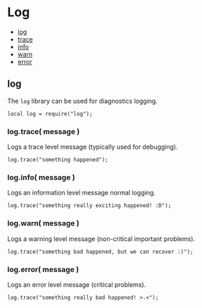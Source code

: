 
# Log
* [log](#log-1)
* [trace](#logtrace-message-)
* [info](#logstroke-message-)
* [warn](#logwarn-message-)
* [error](#logerror-message-)



## log
The ``log`` library can be used for diagnostics logging.

	local log = require("log");



### log.trace( message )
Logs a trace level message (typically used for debugging).

	log.trace("something happened");



### log.info( message )
Logs an information level message normal logging.

	log.trace("something really exciting happened! :D");



### log.warn( message )
Logs a warning level message (non-critical important problems).

	log.trace("something bad happened, but we can recover :)");



### log.error( message )
Logs an error level message (critical problems).

	log.trace("something really bad happened! >.<");




